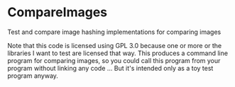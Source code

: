 # CompareImages
Test and compare image hashing implementations for comparing images

Note that this code is licensed using GPL 3.0 because one or more or the libraries I want to test are licensed that way.
This produces a command line program for comparing images, so you could call this program from your program without linking
any code ...  But it's intended only as a toy test program anyway.
